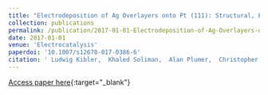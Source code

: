 ```yaml
---
title: "Electrodeposition of Ag Overlayers onto Pt (111): Structural, Electrochemical and Electrocatalytic Properties"
collection: publications
permalink: /publication/2017-01-01-Electrodeposition-of-Ag-Overlayers-onto-Pt-111-Structural-Electrochemical-and-Electrocatalytic-Properties
date: 2017-01-01
venue: 'Electrocatalysis'
paperdoi: '10.1007/s12678-017-0386-6'
citation: ' Ludwig Kibler,  Khaled Soliman,  Alan Plumer,  Christopher Wildi,  Eric Bringley,  Jonathan Mueller,  Timo Jacob, &quot;Electrodeposition of Ag Overlayers onto Pt (111): Structural, Electrochemical and Electrocatalytic Properties.&quot; Electrocatalysis, 2017.'
---
```

[Access paper here](https://doi.org/10.1007/s12678-017-0386-6){:target="_blank"}
